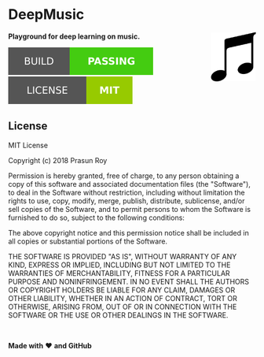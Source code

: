 # DeepMusic
**Playground for deep learning on music.**
<img align='right' height='100' src='https://github.com/prasunroy/deep-music/blob/master/assets/logo.png' />

![badge](https://github.com/prasunroy/deep-music/blob/master/assets/badge_1.svg)
![badge](https://github.com/prasunroy/deep-music/blob/master/assets/badge_2.svg)

## License
MIT License

Copyright (c) 2018 Prasun Roy

Permission is hereby granted, free of charge, to any person obtaining a copy of this software and associated documentation files (the "Software"), to deal in the Software without restriction, including without limitation the rights to use, copy, modify, merge, publish, distribute, sublicense, and/or sell copies of the Software, and to permit persons to whom the Software is furnished to do so, subject to the following conditions:

The above copyright notice and this permission notice shall be included in all copies or substantial portions of the Software.

THE SOFTWARE IS PROVIDED "AS IS", WITHOUT WARRANTY OF ANY KIND, EXPRESS OR IMPLIED, INCLUDING BUT NOT LIMITED TO THE WARRANTIES OF MERCHANTABILITY, FITNESS FOR A PARTICULAR PURPOSE AND NONINFRINGEMENT. IN NO EVENT SHALL THE AUTHORS OR COPYRIGHT HOLDERS BE LIABLE FOR ANY CLAIM, DAMAGES OR OTHER LIABILITY, WHETHER IN AN ACTION OF CONTRACT, TORT OR OTHERWISE, ARISING FROM, OUT OF OR IN CONNECTION WITH THE SOFTWARE OR THE USE OR OTHER DEALINGS IN THE SOFTWARE.

<br />

**Made with** :heart: **and GitHub**
